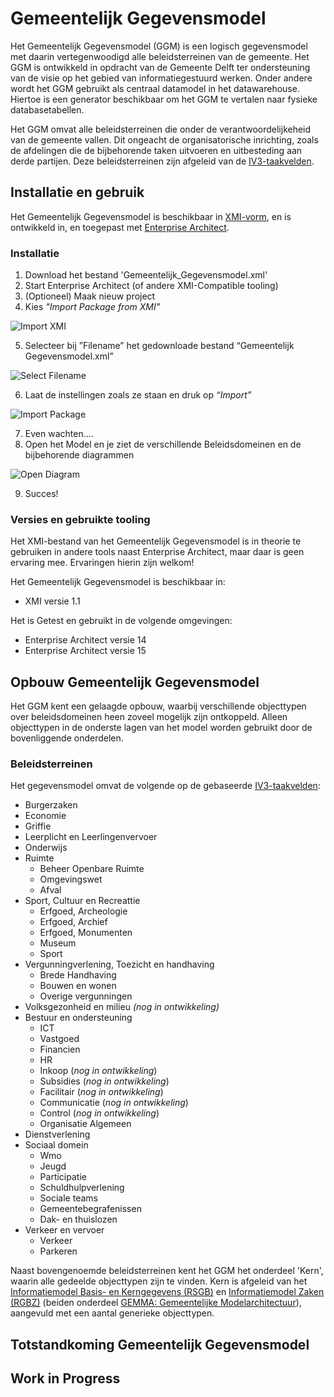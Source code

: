 # Gemeentelijk Gegevensmodel

Het Gemeentelijk Gegevensmodel (GGM) is een logisch gegevensmodel met daarin vertegenwoodigd alle beleidsterreinen van de gemeente. Het GGM is ontwikkeld in opdracht van de Gemeente Delft ter ondersteuning van de visie op het gebied van informatiegestuurd werken. Onder andere wordt het GGM gebruikt als centraal datamodel in het datawarehouse. Hiertoe is een generator beschikbaar om het GGM te vertalen naar fysieke databasetabellen.

Het GGM omvat alle beleidsterreinen die onder de verantwoordelijkeheid van de gemeente vallen. Dit ongeacht de organisatorische inrichting, zoals de afdelingen die de bijbehorende taken uitvoeren en uitbesteding aan derde partijen. Deze beleidsterreinen zijn afgeleid van de [IV3-taakvelden](https://www.rijksoverheid.nl/onderwerpen/financien-gemeenten-en-provincies/uitwisseling-financiele-gegevens-met-sisa-en-iv3/informatie-voor-derden-iv3). 

## Installatie en gebruik

Het Gemeentelijk Gegevensmodel is beschikbaar in [XMI-vorm](https://www.omg.org/spec/XMI/About-XMI/), en is ontwikkeld in, en toegepast met [Enterprise Architect](https://sparxsystems.com).

### Installatie

1. Download het bestand 'Gemeentelijk_Gegevensmodel.xml'
2. Start Enterprise Architect (of andere XMI-Compatible tooling)
3. (Optioneel) Maak nieuw project
4. Kies _"Import Package from XMI"_

![Import XMI][importXMI]

5. Selecteer bij ”Filename” het gedownloade bestand “Gemeentelijk Gegevensmodel.xml”

![Select Filename][selectFilename]

6. Laat de instellingen zoals ze staan en druk op _“Import”_

![Import Package][importPackage]

7. Even wachten….
8. Open het Model en je ziet de verschillende Beleidsdomeinen en de bijbehorende diagrammen

![Open Diagram][openDiagram]

9. Succes!

### Versies en gebruikte tooling

Het XMI-bestand van het Gemeentelijk Gegevensmodel is in theorie te gebruiken in andere tools naast Enterprise Architect, maar daar is geen ervaring mee. Ervaringen hierin zijn welkom! 

Het Gemeentelijk Gegevensmodel is beschikbaar in:

* XMI versie 1.1

Het is Getest en gebruikt in de volgende omgevingen:

* Enterprise Architect versie 14
* Enterprise Architect versie 15

## Opbouw Gemeentelijk Gegevensmodel
Het GGM kent een gelaagde opbouw, waarbij verschillende objecttypen over beleidsdomeinen heen zoveel mogelijk zijn ontkoppeld. Alleen objecttypen in de onderste lagen van het model worden gebruikt door de bovenliggende onderdelen.

### Beleidsterreinen
Het gegevensmodel omvat de volgende op de gebaseerde [IV3-taakvelden](https://www.rijksoverheid.nl/onderwerpen/financien-gemeenten-en-provincies/uitwisseling-financiele-gegevens-met-sisa-en-iv3/informatie-voor-derden-iv3):

* Burgerzaken
* Economie
* Griffie
* Leerplicht en Leerlingenvervoer
* Onderwijs
* Ruimte
  * Beheer Openbare Ruimte
  * Omgevingswet
  * Afval 
* Sport, Cultuur en Recreattie
  * Erfgoed, Archeologie
  * Erfgoed, Archief
  * Erfgoed, Monumenten
  * Museum
  * Sport
* Vergunningverlening, Toezicht en handhaving
  * Brede Handhaving
  * Bouwen en wonen
  * Overige vergunningen
* Volksgezonheid en milieu _(nog in ontwikkeling)_
* Bestuur en ondersteuning
  * ICT
  * Vastgoed
  * Financien
  * HR
  * Inkoop (_nog in ontwikkeling_)
  * Subsidies (_nog in ontwikkeling_)
  * Facilitair (_nog in ontwikkeling_)
  * Communicatie (_nog in ontwikkeling_)
  * Control (_nog in ontwikkeling_)
  * Organisatie Algemeen
* Dienstverlening
* Sociaal domein
  * Wmo
  * Jeugd
  * Participatie
  * Schuldhulpverlening
  * Sociale teams
  * Gemeentebegrafenissen
  * Dak- en thuislozen
* Verkeer en vervoer
  * Verkeer
  * Parkeren

Naast bovengenoemde beleidsterreinen kent het GGM het onderdeel 'Kern', waarin alle gedeelde objecttypen zijn te vinden. Kern is afgeleid van het [Informatiemodel Basis- en Kerngegevens (RSGB)](https://www.gemmaonline.nl/index.php/Informatiemodel_Basis-_en_Kerngegevens_(RSGB)) en [Informatiemodel Zaken (RGBZ)](https://www.gemmaonline.nl/index.php/Informatiemodel_Zaken_(RGBZ)) (beiden onderdeel [GEMMA: Gemeentelijke Modelarchitectuur](https://www.gemmaonline.nl/index.php/Gemeentelijke_Model_Architectuur_(GEMMA))), aangevuld met een aantal generieke objecttypen.  

## Totstandkoming Gemeentelijk Gegevensmodel

## Work in Progress

[importXMI]: https://github.com/brienen/Gemeentelijk-Gegevensmodel/blob/master/image/ImportPackage.png "Import XMI via tabblad Publish"
[selectFilename]: https://github.com/brienen/Gemeentelijk-Gegevensmodel/blob/master/image/SelectFilename.png "Select Filename"
[importPackage]: https://github.com/brienen/Gemeentelijk-Gegevensmodel/blob/master/image/ImportPackage.png "Import Package"
[openDiagram]: https://github.com/brienen/Gemeentelijk-Gegevensmodel/blob/master/image/OpenDiagram.png "Open Diagram"